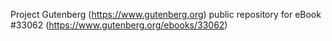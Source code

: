 Project Gutenberg (https://www.gutenberg.org) public repository for eBook #33062 (https://www.gutenberg.org/ebooks/33062)
